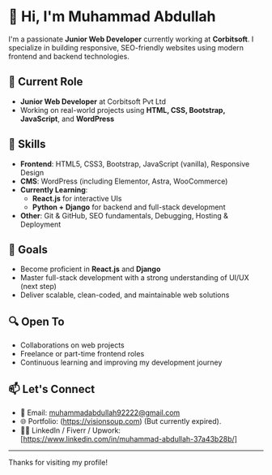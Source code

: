 # 👋 Hi, I'm Muhammad Abdullah

I'm a passionate **Junior Web Developer** currently working at **Corbitsoft**. I specialize in building responsive, SEO-friendly websites using modern frontend and backend technologies.

## 💼 Current Role
- **Junior Web Developer** at Corbitsoft Pvt Ltd  
- Working on real-world projects using **HTML, CSS, Bootstrap, JavaScript**, and **WordPress**

## 🚀 Skills
- **Frontend**: HTML5, CSS3, Bootstrap, JavaScript (vanilla), Responsive Design  
- **CMS**: WordPress (including Elementor, Astra, WooCommerce)  
- **Currently Learning**:  
  - **React.js** for interactive UIs  
  - **Python + Django** for backend and full-stack development  
- **Other**: Git & GitHub, SEO fundamentals, Debugging, Hosting & Deployment

## 🌱 Goals
- Become proficient in **React.js** and **Django**  
- Master full-stack development with a strong understanding of UI/UX (next step)  
- Deliver scalable, clean-coded, and maintainable web solutions

## 🔍 Open To
- Collaborations on web projects  
- Freelance or part-time frontend roles  
- Continuous learning and improving my development journey

## 📫 Let's Connect
- 📧 Email: muhammadabdullah92222@gmail.com
- 🌐 Portfolio: (https://visionsoup.com) (But currently expired). 
- 🧑‍💻 LinkedIn / Fiverr / Upwork: [https://www.linkedin.com/in/muhammad-abdullah-37a43b28b/]

---

Thanks for visiting my profile!
